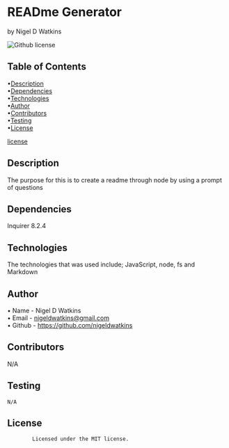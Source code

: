 # READme Generator
  by Nigel D Watkins
  
  ![Github license](https://img.shields.io/badge/license-MIT-teal.svg)

  ## Table of Contents
  •[Description](#description)
  <br> •[Dependencies](#dependencies)
  <br> •[Technologies](#technologies)
  <br> •[Author](#author)
  <br> •[Contributors](#contributors)
  <br> •[Testing](#testing)
  <br> •[License](#License)
  
 [license](#license)

  ## Description
  The purpose for this is to create a readme through node by using a prompt of questions
  ## Dependencies
  Inquirer 8.2.4
  ## Technologies
  The technologies that was used include; JavaScript, node, fs and Markdown
  ## Author
  • Name - Nigel D Watkins
  <br> • Email - nigeldwatkins@gmail.com
  <br> • Github - https://github.com/nigeldwatkins
  ## Contributors
  N/A
  ## Testing 
  ```
  N/A
  ```
  ## License
            
            Licensed under the MIT license.
